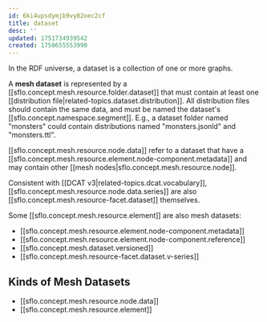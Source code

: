 ```yaml
---
id: 6ki4upsdymjb9vy82oec2cf
title: dataset
desc: ''
updated: 1751734939542
created: 1750655553990
---
```


In the RDF universe, a dataset is a collection of one or more graphs. 

A **mesh dataset**  is represented by a [[sflo.concept.mesh.resource.folder.dataset]] that must contain at least one [[distribution file|related-topics.dataset.distribution]]. All distribution files should contain the same data, and must be named the dataset's [[sflo.concept.namespace.segment]]. E.g., a dataset folder named "monsters" could contain distributions named "monsters.jsonld" and "monsters.ttl". 

[[sflo.concept.mesh.resource.node.data]] refer to a dataset that have a [[sflo.concept.mesh.resource.element.node-component.metadata]] and may contain other [[mesh nodes|sflo.concept.mesh.resource.node]].

Consistent with [[DCAT v3|related-topics.dcat.vocabulary]], [[sflo.concept.mesh.resource.node.data.series]] are also [[sflo.concept.mesh.resource-facet.dataset]] themselves.

Some [[sflo.concept.mesh.resource.element]] are also mesh datasets: 
- [[sflo.concept.mesh.resource.element.node-component.metadata]]
- [[sflo.concept.mesh.resource.element.node-component.reference]]
- [[sflo.concept.mesh.dataset.versioned]]
- [[sflo.concept.mesh.resource-facet.dataset.v-series]]

## Kinds of Mesh Datasets

- [[sflo.concept.mesh.resource.node.data]]
- [[sflo.concept.mesh.resource.element]]

